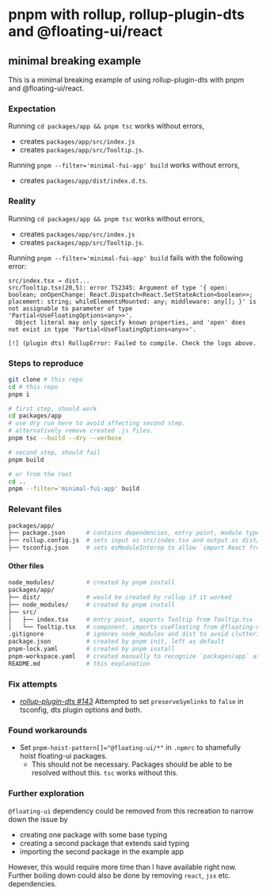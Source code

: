 # pnpm with rollup, rollup-plugin-dts and @floating-ui/react

## minimal breaking example

This is a minimal breaking example of using rollup-plugin-dts with pnpm and @floating-ui/react.

### Expectation

Running `cd packages/app && pnpm tsc` works without errors,

- creates `packages/app/src/index.js`
- creates `packages/app/src/Tooltip.js`.

Running `pnpm --filter='minimal-fui-app' build` works without errors,

- creates `packages/app/dist/index.d.ts`.

### Reality

Running `cd packages/app && pnpm tsc` works without errors,

- creates `packages/app/src/index.js`
- creates `packages/app/src/Tooltip.js`.

Running `pnpm --filter='minimal-fui-app' build` fails with the following error:

```
src/index.tsx → dist...
src/Tooltip.tsx(20,5): error TS2345: Argument of type '{ open: boolean; onOpenChange: React.Dispatch<React.SetStateAction<boolean>>; placement: string; whileElementsMounted: any; middleware: any[]; }' is not assignable to parameter of type 'Partial<UseFloatingOptions<any>>'.
  Object literal may only specify known properties, and 'open' does not exist in type 'Partial<UseFloatingOptions<any>>'.

[!] (plugin dts) RollupError: Failed to compile. Check the logs above.
```

### Steps to reproduce

```bash
git clone # this repo
cd # this repo
pnpm i

# first step, should work
cd packages/app
# use dry run here to avoid affecting second step.
# alternatively remove created .js files.
pnpm tsc --build --dry --verbose

# second step, should fail
pnpm build

# or from the root
cd ..
pnpm --filter='minimal-fui-app' build
```

### Relevant files

```bash
packages/app/
├── package.json      # contains dependencies, entry point, module type setting and build script
├── rollup.config.js  # sets input as src/index.tsx and output as dist/, format as esm, uses dts plugin without additional settings
├── tsconfig.json     # sets esModuleInterop to allow `import React from 'react'`, sets jsx to allow jsx syntax, sets moduleResolution to `node` to allow imports from node_modules, sets lib to `dom` and `es2015` for minimal functionality
```

#### Other files

```bash
node_modules/         # created by pnpm install
packages/app/
├── dist/             # would be created by rollup if it worked
├── node_modules/     # created by pnpm install
├── src/
│   ├── index.tsx     # entry point, exports Tooltip from Tooltip.tsx
│   └── Tooltip.tsx   # component, imports useFloating from @floating-ui/react. component copied from https://floating-ui.com/docs/tooltip CodeSandbox demo (@0.24.3)
.gitignore            # ignores node_modules and dist to avoid cluttering remote
package.json          # created by pnpm init, left as default
pnpm-lock.yaml        # created by pnpm install
pnpm-workspace.yaml   # created manually to recognize `packages/app` as a package
README.md             # this explanation
```

### Fix attempts

- _[rollup-plugin-dts #143](https://github.com/Swatinem/rollup-plugin-dts/issues/143)_ Attempted to set `preserveSymlinks` to `false` in tsconfig, dts plugin options and both.

### Found workarounds

- Set `pnpm-hoist-pattern[]="@floating-ui/*"` in `.npmrc` to shamefully hoist floating-ui packages.
  - This should not be necessary. Packages should be able to be resolved without this. `tsc` works without this.

### Further exploration

`@floating-ui` dependency could be removed from this recreation to narrow down the issue by

- creating one package with some base typing
- creating a second package that extends said typing
- importing the second package in the example app

However, this would require more time than I have available right now.  
Further boiling down could also be done by removing `react`, `jsx` etc. dependencies.
